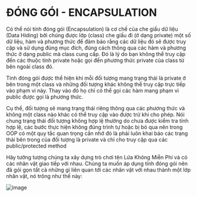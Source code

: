 # ĐÓNG GÓI - ENCAPSULATION
Có thể nói tính đóng gói (Encapsulation) là cơ chế của che giấu dữ liệu (Data Hiding) bởi chúng được lớp (class) che giấu đi (ở dạng private) một số dữ liệu, hàm và phương thức để đảm bảo rằng các dữ liệu đó sẽ được truy cập và sử dụng đúng mục đích, đúng cách thông qua các hàm và phương thức ở dạng public mà class cung cấp. Đó là lý do bạn không thể truy cập đến các thuộc tính private hoặc gọi đến phương thức private của class từ bên ngoài class đó.

Tính đóng gói được thể hiện khi mỗi đối tượng mang trạng thái là private ở bên trong một class và những đối tượng khác không thể truy cập trực tiếp vào phạm vi này. Thay vào đó họ chỉ có thể gọi các hàm mang phạm vi public được gọi là phương thức.

Cụ thể, đối tượng sẽ mang trạng thái riêng thông qua các phương thức và không một class nào khác có thể truy cập vào được trừ khi cho phép. Nói chung trạng thái đối tượng không hợp lệ thường do chưa được kiểm tra tính hợp lệ, các bước thực hiện không đúng trình tự hoặc bị bỏ qua nên trong OOP có một quy tắc quan trọng cần nhớ đó là phải luôn khai báo các trạng thái bên trong của đối tượng là private và chỉ cho truy cập qua các public/protected method

Hãy tưởng tượng chúng ta xây dựng trò chơi tên Lửa Không Miễn Phí và có các nhân vật giao tiếp với nhau. Chúng ta muốn áp dụng tính đóng gói nên đã gói gọn tất cả những gì liên quan tới các nhân vật với nhau thành một lớp nhân vật, nó trông như thế này:


![image](https://github.com/user-attachments/assets/9f38a7e0-4965-4657-87be-e3963c4c7ecb)

